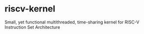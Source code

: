 # riscv-kernel
Small, yet functional multithreaded, time-sharing kernel for RISC-V Instruction Set Architecture
